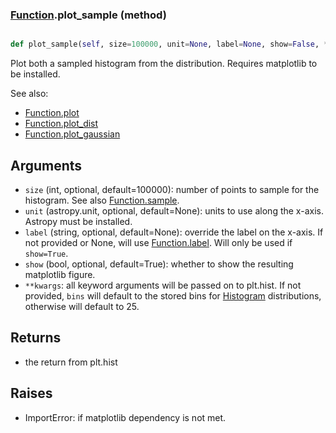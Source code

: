 ### [Function](Function.md).plot_sample (method)


```py

def plot_sample(self, size=100000, unit=None, label=None, show=False, **kwargs)

```



Plot both a sampled histogram from the distribution.  Requires
matplotlib to be installed.

See also:

* [Function.plot](Function.plot.md)
* [Function.plot_dist](Function.plot_dist.md)
* [Function.plot_gaussian](Function.plot_gaussian.md)

Arguments
-----------
* `size` (int, optional, default=100000): number of points to sample for
    the histogram.  See also [Function.sample](Function.sample.md).
* `unit` (astropy.unit, optional, default=None): units to use along
    the x-axis.  Astropy must be installed.
* `label` (string, optional, default=None): override the label on the
    x-axis.  If not provided or None, will use [Function.label](Function.label.md).  Will
    only be used if `show=True`.
* `show` (bool, optional, default=True): whether to show the resulting
    matplotlib figure.
* `**kwargs`: all keyword arguments will be passed on to plt.hist.  If
    not provided, `bins` will default to the stored bins for [Histogram](Histogram.md)
    distributions, otherwise will default to 25.

Returns
--------
* the return from plt.hist

Raises
--------
* ImportError: if matplotlib dependency is not met.

